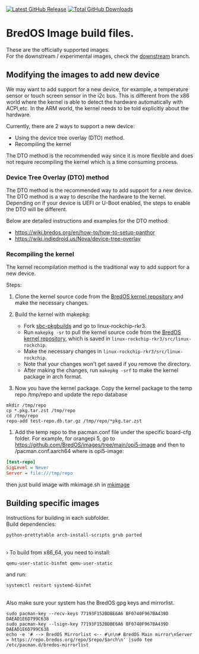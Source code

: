 
[![Latest GitHub Release](https://img.shields.io/github/release/BredOS/images.svg?label=Latest%20Release)](https://github.com/BredOS/images/releases/latest)
[![Total GitHub Downloads](https://img.shields.io/github/downloads/BredOS/images/total.svg?&color=E95420&label=Total%20Downloads)](https://github.com/BredOS/images/releases)

# BredOS Image build files.

These are the officially supported images.</br>
For the downstream / experimental images, check the [downstream](https://github.com/BredOS/images/tree/downstream) branch.</br>

## Modifying the images to add new device
We may want to add support for a new device, for example, a temperature sensor or touch screen sensor in the i2c bus. This is different from the x86 world where the kernel is able to detect the hardware automatically with ACPI,etc. In the ARM world, the kernel needs to be told explicitly about the hardware. 

Currently, there are 2 ways to support a new device:
 - Using the device tree overlay (DTO) method.
 - Recompiling the kernel

The DTO method is the recommended way since it is more flexible and does not require recompiling the kernel which is a time consuming process. 

### Device Tree Overlay (DTO) method
The DTO method is the recommended way to add support for a new device. The DTO method is a way to describe the hardware to the kernel. Depending on if your device is UEFI or U-Boot enabled, the steps to enable the DTO will be different.

Below are detailed instructions and examples for the DTO method:
 - https://wiki.bredos.org/en/how-to/how-to-setup-panthor
 - https://wiki.indiedroid.us/Nova/device-tree-overlay


### Recompiling the kernel
The kernel recompilation method is the traditional way to add support for a new device.

Steps:
1. Clone the kernel source code from the [BredOS kernel repository](https://github.com/BredOS/linux-rockchip) and make the necessary changes.

2. Build the kernel with makepkg:
    - Fork [sbc-pkgbuilds](https://github.com/BredOS/sbc-pkgbuilds/tree/main) and go to linux-rockchip-rkr3.
    - Run `makepkg -sr` to pull the kernel source code from the [BredOS kernel repository](https://github.com/BredOS/linux-rockchip), which is saved in `linux-rockchip-rkr3/src/linux-rockchip`.
    - Make the necessary changes in `linux-rockchip-rkr3/src/linux-rockchip`.
    - Note that your changes won't get saved if you remove the directory.
    - After making the changes, run `makepkg -srf` to make the kernel package in arch format.

3. Now you have the kernel package. Copy the kernel package to the temp repo /tmp/repo and update the repo database
```
mkdir /tmp/repo
cp *.pkg.tar.zst /tmp/repo
cd /tmp/repo
repo-add test-repo.db.tar.gz /tmp/repo/*pkg.tar.zst
```

1. Add the temp repo to the pacman.conf file under the specific board-cfg folder. For example, for orangepi 5, go to https://github.com/BredOS/images/tree/main/opi5-image and
then to <board-cfg>/pacman.conf.aarch64 where <board-cfg> is opi5-image:
```ini
[test-repo]
SigLevel = Never
Server = file:///tmp/repo
```

then just build image with mkimage.sh in [mkimage](https://github.com/BredOS/mkimage)

## Building specific images
Instructions for building in each subfolder.</br>
Build dependencies:
```
python-prettytable arch-install-scripts grub parted
```
</br>
› To build from x86_64, you need to install:

```
qemu-user-static-binfmt qemu-user-static
```

and run:
```
systemctl restart systemd-binfmt
```

</br>
Also make sure your system has the BredOS gpg keys and mirrorlist.

```
sudo pacman-key --recv-keys 77193F152BDBE6A6 BF0740F967BA439D DAEAD1E6D799C638
sudo pacman-key --lsign-key 77193F152BDBE6A6 BF0740F967BA439D DAEAD1E6D799C638
echo -e '# --> BredOS Mirrorlist <-- #\n\n# BredOS Main mirror\nServer = https://repo.bredos.org/repo/$repo/$arch\n' |sudo tee /etc/pacman.d/bredos-mirrorlist
```
